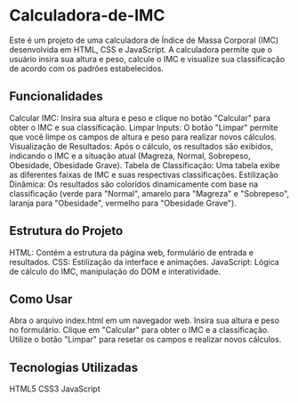 # Calculadora-de-IMC
Este é um projeto de uma calculadora de Índice de Massa Corporal (IMC) desenvolvida em HTML, CSS e JavaScript. A calculadora permite que o usuário insira sua altura e peso, calcule o IMC e visualize sua classificação de acordo com os padrões estabelecidos.

## Funcionalidades
Calcular IMC: Insira sua altura e peso e clique no botão "Calcular" para obter o IMC e sua classificação.
Limpar Inputs: O botão "Limpar" permite que você limpe os campos de altura e peso para realizar novos cálculos.
Visualização de Resultados: Após o cálculo, os resultados são exibidos, indicando o IMC e a situação atual (Magreza, Normal, Sobrepeso, Obesidade, Obesidade Grave).
Tabela de Classificação: Uma tabela exibe as diferentes faixas de IMC e suas respectivas classificações.
Estilização Dinâmica: Os resultados são coloridos dinamicamente com base na classificação (verde para "Normal", amarelo para "Magreza" e "Sobrepeso", laranja para "Obesidade", vermelho para "Obesidade Grave").
## Estrutura do Projeto
HTML: Contém a estrutura da página web, formulário de entrada e resultados.
CSS: Estilização da interface e animações.
JavaScript: Lógica de cálculo do IMC, manipulação do DOM e interatividade.
## Como Usar
Abra o arquivo index.html em um navegador web.
Insira sua altura e peso no formulário.
Clique em "Calcular" para obter o IMC e a classificação.
Utilize o botão "Limpar" para resetar os campos e realizar novos cálculos.
## Tecnologias Utilizadas
HTML5
CSS3
JavaScript

<div style="display: flex;>
  ![image](https://github.com/Fabio-Argona/Calculadora-de-IMC/assets/128233610/4efb62e9-94f6-4935-b5bf-2c1f4e74b69c)
  ![image](https://github.com/Fabio-Argona/Calculadora-de-IMC/assets/128233610/5740207b-96bf-4e61-ac4b-668e7f78ddda)  
</div>

